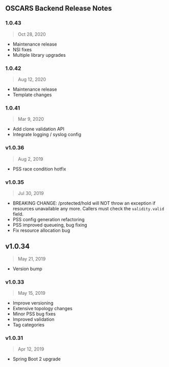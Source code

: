## OSCARS Backend Release Notes

### 1.0.43
> Oct 28, 2020
- Maintenance release
- NSI fixes
- Multiple library upgrades

### 1.0.42
> Aug 12, 2020
- Maintenance release
- Template changes

### 1.0.41
> Mar 9, 2020
- Add clone validation API
- Integrate logging / syslog config 

### v1.0.36
> Aug 2, 2019
- PSS race condition hotfix

### v1.0.35
> Jul 30, 2019
- BREAKING CHANGE: /protected/hold will NOT throw an exception if resources unavailable any more. Callers must check the `validity.valid` field.
- PSS config generation refactoring 
- PSS improved queueing, bug fixing
- Fix resource allocation bug

## v1.0.34
> May 21, 2019
- Version bump

### v1.0.33
> May 15, 2019

- Improve versioning 
- Extensive topology changes
- Minor PSS bug fixes
- Improved validation
- Tag categories

### v1.0.31

> Apr 12, 2019

- Spring Boot 2 upgrade